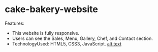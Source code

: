 # cake-bakery-website
Features:
 - This website is fully responsive.
 - Users can see the Sales, Menu, Gallery, Chef, and Contact section.
 - TechnologyUsed: HTML5, CSS3, JavaScript.
[alt text](./images/screencapture.png)